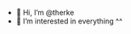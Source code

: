 - 👋 Hi, I’m @therke
- 👀 I’m interested in everything ^^

<!---
therke/therke is a ✨ special ✨ repository because its `README.md` (this file) appears on your GitHub profile.
You can click the Preview link to take a look at your changes.
--->

